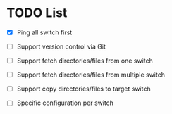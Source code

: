 # TODO List
- [x] Ping all switch first
- [ ] Support version control via Git
- [ ] Support fetch directories/files from one switch
- [ ] Support fetch directories/files from multiple switch
- [ ] Support copy directories/files to target switch
- [ ] Specific configuration per switch

